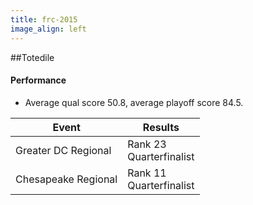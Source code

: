 ```yaml
---
title: frc-2015
image_align: left
---
```


##Totedile

#### Performance
* Average qual score 50.8, average playoff score 84.5.

<html>
<table class="table table-striped table-hover">
  <thead> 
    <tr>
        <th>Event</th>
        <th>Results</th>
      </tr>
    </thead>
  <tbody>
     <tr>
        <td> Greater DC Regional</td>
        <td> Rank 23 <br/> Quarterfinalist</td>
      </tr>
     <tr>
        <td> Chesapeake Regional</td>
        <td> Rank 11 <br/> Quarterfinalist</td>
      </tr>
</table>
</html>